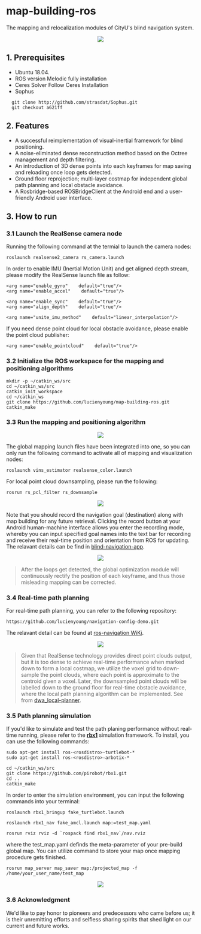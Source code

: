 # map-building-ros  
The mapping and relocalization modules of CityU's blind navigation system.
  
<p align="center">
  <img src="https://github.com/lucienyoung/map-building-ros/assets/137718915/d29b8362-843d-4c98-a847-07f92e59585a" />
</p>
  
## 1. Prerequisites  
+ Ubuntu 18.04.  
+ ROS version Melodic fully installation  
+ Ceres Solver Follow Ceres Installation  
+ Sophus  
```
  git clone http://github.com/strasdat/Sophus.git
  git checkout a621ff
```
## 2. Features  
+ A successful reimplementation of visual-inertial framework for blind positioning.  
+ A noise-eliminated dense reconstruction method based on the Octree management and depth filtering.  
+ An introduction of 3D dense points into each keyframes for map saving and reloading once loop gets detected.  
+ Ground floor reprojection; multi-layer costmap for independent global path planning and local obstacle avoidance.  
+ A Rosbridge-based ROSBridgeClient at the Android end and a user-friendly Android user interface.  

## 3. How to run  
### 3.1 Launch the RealSense camera node  
Running the following command at the termial to launch the camera nodes:
```
roslaunch realsense2_camera rs_camera.launch
```
  
In order to enable IMU (Inertial Motion Unit) and get aligned depth stream, please modify the RealSense launch file as follow:
```
<arg name="enable_gyro"    default="true"/>
<arg name="enable_accel"    default="true"/>

<arg name="enable_sync"    default="true"/>
<arg name="align_depth"    default="true"/>

<arg name="unite_imu_method"    default="linear_interpolation"/>
```
  
If you need dense point cloud for local obstacle avoidance, please enable the point cloud publisher:
```
<arg name="enable_pointcloud"    default="true"/>
```
  
### 3.2 Initialize the ROS workspace for the mapping and positioning algorithms  
```
mkdir -p ~/catkin_ws/src
cd ~/catkin_ws/src
catkin_init_workspace
cd ~/catkin_ws
git clone https://github.com/lucienyoung/map-building-ros.git
catkin_make
```
  
### 3.3 Run the mapping and positioning algorithm  
<p align="center">
  <img src="https://github.com/lucienyoung/map-building-ros/assets/137718915/05871d75-ae25-4d0d-bfa4-c989ed5b89c7" />
</p>
  
The global mapping launch files have been integrated into one, so you can only run the following command to activate all of mapping and visualization nodes:
```
roslaunch vins_estimator realsense_color.launch
```
  
For local point cloud downsampling, please run the following:
```
rosrun rs_pcl_filter rs_downsample
```
  
<p align="center">
  <img src="https://github.com/lucienyoung/map-building-ros/assets/137718915/81393766-d4cc-4170-9e41-0f95d0be3a07" />
</p>
  
Note that you should record the navigation goal (destination) along with map building for any future retrieval. Clicking the record button at your Android human-machine interface allows you enter the recording mode, whereby you can input specified goal names into the text bar for recording and receive their real-time position and orientation from ROS for updating. The relavant details can be find in [blind-navigation-app](https://github.com/lucienyoung/blind-navigation-app.git).

<p align="center">
  <img src="https://github.com/lucienyoung/map-building-ros/assets/137718915/41612bd2-5f99-480d-97ee-ae5b6c27dbd5" />
</p>
  
> After the loops get detected, the global optimization module will continuously rectify the position of each keyframe, and thus those misleading mapping can be corrected.
  
### 3.4 Real-time path planning
For real-time path planning, you can refer to the following repository:
```
https://github.com/lucienyoung/navigation-config-demo.git
```
  
The relavant detail can be found at [ros-navigation WiKi](http://wiki.ros.org/navigation).

<p align="center">
  <img src="https://github.com/lucienyoung/map-building-ros/assets/137718915/5e50fa9e-b4f4-43ff-89c5-3d8afdec54fa" />
</p>
  
> Given that RealSense technology provides direct point clouds output, but it is too dense to achieve real-time performance when marked down to form a local costmap, we utilize the voxel grid to down-sample the point clouds, where each point is approximate to the centroid given a voxel. Later, the downsampled point clouds will be labelled down to the ground floor for real-time obstacle avoidance, where the local path planning algorithm can be implemented. See from [dwa_local-planner](http://wiki.ros.org/dwa_local_planner).
  
### 3.5 Path planning simulation
If you'd like to simulate and test the path planing performance without real-time running, please refer to the [**rbx1**](https://github.com/pirobot/rbx1.git) simulation framework. To install, you can use the following commands:
```
sudo apt-get install ros-<rosdistro>-turtlebot-*
sudo apt-get install ros-<rosdistro>-arbotix-*

cd ~/catkin_ws/src
git clone https://github.com/pirobot/rbx1.git
cd ..
catkin_make
```

In order to enter the simulation environment, you can input the following commands into your terminal:
```
roslaunch rbx1_bringup fake_turtlebot.launch

roslaunch rbx1_nav fake_amcl.launch map:=test_map.yaml

rosrun rviz rviz -d `rospack find rbx1_nav`/nav.rviz
```
where the test_map.yaml definds the meta-parameter of your pre-build global map. You can utilize command to store your map once mapping procedure gets finished.
```
rosrun map_server map_saver map:/projected_map -f /home/your_user_name/test_map
```

<p align="center">
  <img src="https://github.com/lucienyoung/map-building-ros/assets/137718915/9fa7ce14-8605-4a84-b802-884c8f09a15f" />
</p>

### 3.6 Acknowledgment
We'd like to pay honor to pioneers and predecessors who came before us; it is their unremitting efforts and selfless sharing spirits that shed light on our current and future works.
